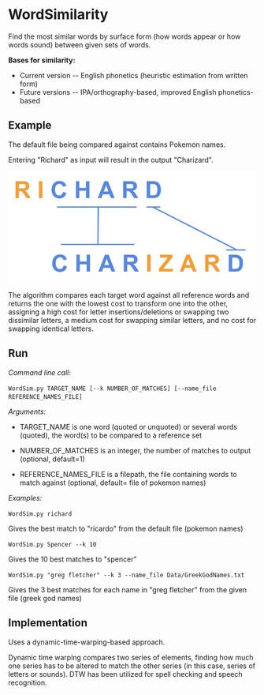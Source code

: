 # WordSimilarity
Find the most similar words by surface form (how words appear or how words sound) between given sets of words.

**Bases for similarity:**

* Current version -- English phonetics (heuristic estimation from written form)
* Future versions -- IPA/orthography-based, improved English phonetics-based


## Example
The default file being compared against contains Pokemon names. 

Entering "Richard" as input will result in the output "Charizard".

![architecture](Data/richard_example.png)

The algorithm compares each target word against all reference words and returns the one with the lowest cost to transform one into the other, assigning a high cost for letter insertions/deletions or swapping two dissimilar letters, a medium cost for swapping similar letters, and no cost for swapping identical letters.


## Run
*Command line call:*

```WordSim.py TARGET_NAME [--k NUMBER_OF_MATCHES] [--name_file REFERENCE_NAMES_FILE]```

*Arguments:*

* TARGET_NAME is one word (quoted or unquoted) or several words (quoted), the word(s) to be compared to a reference set

* NUMBER_OF_MATCHES is an integer, the number of matches to output (optional, default=1)

* REFERENCE_NAMES_FILE is a filepath, the file containing words to match against (optional, default= file of pokemon names)


*Examples:*

```WordSim.py richard```
    
Gives the best match to "ricardo" from the default file (pokemon names)
    
```WordSim.py Spencer --k 10```
    
Gives the 10 best matches to "spencer"
    
```WordSim.py "greg fletcher" --k 3 --name_file Data/GreekGodNames.txt```
    
Gives the 3 best matches for each name in "greg fletcher" from the given file (greek god names)


## Implementation
Uses a dynamic-time-warping-based approach.

Dynamic time warping compares two series of elements, finding how much one series has to be altered to match the other series (in this case, series of letters or sounds). DTW has been utilized for spell checking and speech recognition.
